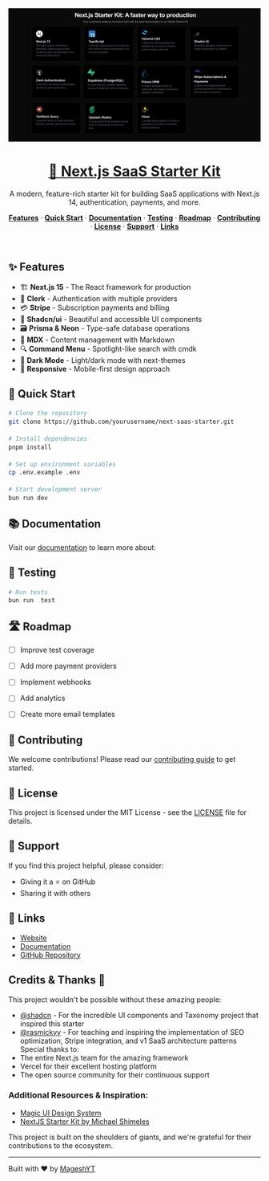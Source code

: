 <a href="https://next-saas-stripe-starter.vercel.app">
  <img alt="SaaS Starter" src="public/_static/tech-stack.png">
  <h1 align="center">🚀 Next.js SaaS Starter Kit</h1>
</a>

<p align="center">
A modern, feature-rich starter kit for building SaaS applications with Next.js 14, authentication, payments, and more.

</p>


<p align="center">
  <a href="#-features"><strong>Features</strong></a> ·
  <a href="#-quick-start"><strong>Quick Start</strong></a> ·
  <a href="#-documentation"><strong>Documentation</strong></a> ·
  <a href="#-testing"><strong>Testing</strong></a> ·
  <a href="#-roadmap"><strong>Roadmap</strong></a> ·
  <a href="#-contributing"><strong>Contributing</strong></a> ·
  <a href="#-license"><strong>License</strong></a> ·
  <a href="#-support"><strong>Support</strong></a> ·
  <a href="#-links"><strong>Links</strong></a>
</p>
<br/>


## ✨ Features

- 🏗️ **Next.js 15** - The React framework for production
- 🔐 **Clerk** - Authentication with multiple providers
- 💳 **Stripe** - Subscription payments and billing
- 🎨 **Shadcn/ui** - Beautiful and accessible UI components
- 🗃️ **Prisma & Neon** - Type-safe database operations
- 📝 **MDX** - Content management with Markdown
- 🔍 **Command Menu** - Spotlight-like search with cmdk
- 🌙 **Dark Mode** - Light/dark mode with next-themes
- 📱 **Responsive** - Mobile-first design approach

## 🚗 Quick Start

```bash
# Clone the repository
git clone https://github.com/yourusername/next-saas-starter.git

# Install dependencies
pnpm install

# Set up environment variables
cp .env.example .env

# Start development server
bun run dev
```

## 📚 Documentation

Visit our [documentation](https://nextjs-saas-starterkit.vercel.app/docs) to learn more about:

## 🧪 Testing

```bash
# Run tests
bun run  test
```

## 🛣️ Roadmap

- [ ] Improve test coverage
- [ ] Add more payment providers
- [ ] Implement webhooks
- [ ] Add analytics
- [ ] Create more email templates


## 🤝 Contributing

We welcome contributions! Please read our [contributing guide](CONTRIBUTING.md) to get started.

## 📝 License

This project is licensed under the MIT License - see the [LICENSE](LICENSE) file for details.

## 💖 Support

If you find this project helpful, please consider:
- Giving it a ⭐️ on GitHub
- Sharing it with others

## 🔗 Links

- [Website](https://magesh-portfolio.vercel.app/)
- [Documentation](https://nextjs-saas-starterkit.vercel.app/docs)
- [GitHub Repository](https://github.com/mageshyt/nextjs-saas-starter)

## Credits & Thanks 🙏

This project wouldn't be possible without these amazing people:

- [@shadcn](https://twitter.com/shadcn) - For the incredible UI components and Taxonomy project that inspired this starter
- [@rasmickyy](https://x.com/rasmickyy) - For teaching and inspiring the implementation of SEO optimization, Stripe integration, and v1 SaaS architecture patterns
Special thanks to:
- The entire Next.js team for the amazing framework
- Vercel for their excellent hosting platform
- The open source community for their continuous support
### Additional Resources & Inspiration:
- [Magic UI Design System](https://magicui.design/docs/templates/startup)
- [NextJS Starter Kit by Michael Shimeles](https://github.com/michaelshimeles/nextjs-starter-kit)



This project is built on the shoulders of giants, and we're grateful for their contributions to the ecosystem.

---

Built with ❤️ by [MageshYT](https://x.com/yt_magesh)
